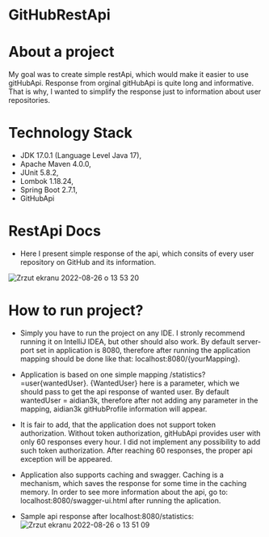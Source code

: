 # GitHubRestApi

# About a project
My goal was to create simple restApi, which would make it easier to use gitHubApi. Response from orginal gitHubApi is quite long and informative. 
That is why, I wanted to simplify the response just to information about user repositories.


# Technology Stack
* JDK 17.0.1 (Language Level Java 17),
* Apache Maven 4.0.0,
* JUnit 5.8.2,
* Lombok 1.18.24,
* Spring Boot 2.7.1,
* GitHubApi

# RestApi Docs

* Here I present simple response of the api, which consits of every user repository on GitHub and its information.

![Zrzut ekranu 2022-08-26 o 13 53 20](https://user-images.githubusercontent.com/93425971/186897729-65b89098-05b5-46e6-b356-07af871592be.png)



# How to run project? 

* Simply you have to run the project on any IDE. I stronly recommend running it on IntelliJ IDEA, but other should also work. 
By default server-port set in application is 8080, therefore after running the application mapping should be done like that: localhost:8080/{yourMapping}. 

* Application is based on one simple mapping /statistics?=user{wantedUser}. {WantedUser} here is a parameter, which we should pass to get the api response
of wanted user. By default wantedUser = aidian3k, therefore after not adding any parameter in the mapping, aidian3k gitHubProfile information will appear. 

* It is fair to add, that the application does not support token authorization. Without token authorization, gitHubApi provides user with only 60 responses
every hour. I did not implement any possibility to add such token authorization. After reaching 60 responses, the proper api exception will be appeared.

* Application also supports caching and swagger. Caching is a mechanism, which saves the response for some time in the caching memory. In order to see more 
information about the api, go to: localhost:8080/swagger-ui.html after running the aplication.

* Sample api response after localhost:8080/statistics:
![Zrzut ekranu 2022-08-26 o 13 51 09](https://user-images.githubusercontent.com/93425971/186897346-891b0064-7f66-4050-a777-199761a6f71b.png)


